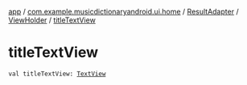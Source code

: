 [app](../../../index.md) / [com.example.musicdictionaryandroid.ui.home](../../index.md) / [ResultAdapter](../index.md) / [ViewHolder](index.md) / [titleTextView](./title-text-view.md)

# titleTextView

`val titleTextView: `[`TextView`](https://developer.android.com/reference/android/widget/TextView.html)